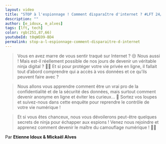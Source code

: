 ```yaml
---
layout: video
title: "STOP à l'espionnage ! Comment disparaître d'internet ? #LFT 24/11/23"
description: ""
author: [e_idoux, m_alves]
tags: [lft, tech]
color: rgb(251,87,66)
youtubeId: t0qWEO9-BD4
permalink: stop-a-l-espionnage-comment-disparaitre-d-internet
---
```


> Vous en avez marre de vous sentir traqué sur Internet ? 😒 Nous aussi ! Mais est-il réellement possible de nos jours de devenir un véritable ninja digital ? 🥷🏻 Et si pour protéger votre vie privée en ligne, il fallait tout d’abord comprendre qui a accès à vos données et ce qu’ils peuvent faire avec ?

> Nous allons vous apprendre comment être un vrai pro de la confidentialité et de la sécurité des données, mais surtout comment devenir anonyme en ligne et éviter les curieux… 👀 Sortez vos loupes et suivez-nous dans cette enquête pour reprendre le contrôle de votre vie numérique !

> Et si vous êtes chanceux, nous vous dévoilerons peut-être quelques secrets de ninja pour échapper aux espions ! Venez nous rejoindre et apprenez comment devenir le maître du camouflage numérique ! 😶‍🌫️

Par **Etienne Idoux & Mickaël Alves**
